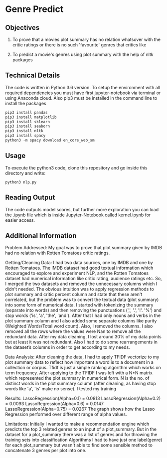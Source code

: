 # Genre Predict

## Objectives

1) To prove that a movies plot summary has no relation whatsover with the critic ratings or there is no such 'favourite' genres that critics like

2) To predict a movie's genres using plot summary with the help of nltk packages

## Technical Details

The code is written in Python 3.6 version. To setup the environment with all required dependencies you must have first jupyter-notebook via terminal or using Anaconda cloud. Also pip3 must be installed in the command line to install the packages

```javascript
pip3 install pandas
pip3 install matplotlib
pip3 install sklearn
pip3 install seaborn
pip3 install nltk
pip3 install spacy
python3 -m spacy download en_core_web_sm
```

## Usage

To execute the python3 code, clone this repository and go inside this directory and write:
```javacript
python3 nlp.py
```

## Reading Output

The code outputs model scores, but further more exploration you can load the .ipynb file which is inside Jupyter-Notebook called kernel.ipynb for easier access.

## Additional Information
Problem Addressed:
My goal was to prove that plot summary given by IMDB had no relation with Rotten Tomatoes critic ratings.

Getting/Cleaning Data:
I had two data sources, one by IMDB and one by Rotten Tomatoes. The IMDB dataset had good textual information which encouraged to explore and experiment NLP, and the Rotten Tomatoes dataset had numerical information like critic rating, audience ratings etc. So, I merged the two datasets and removed the unnecessary columns which I didn't needed. The obvious intuition was to apply regression methods to plot summary and critic percent column and state that these aren't correlated, but the problem was to convert the textual data (plot summary) into some form of numerical data. I started with tokenizing the summary (separate into words) and then removing the punctuations (',', '.', '!'. '%') and stop words ('is', 'a', 'the', 'and'). After that I had only nouns and verbs in the plot summary column and I also added some separate columns like purity (Weighted Words/Total word count). Also, I removed the columns. I also removed all the rows where the values were Nan to remove all the redundant data. After my data cleaning, I lost around 30% of my data points but at least it was not redundant. Also I had to do some rearrangements in the dataset’s columns in order to get according to my needs.

Data Analysis:
After cleaning the data, I had to apply TFIDF vectorize to my plot summary data to reflect how important a word is to a document in a collection or corpus. Tfidf is just a simple ranking algorithm which works on term frequency. After applying to the TFIDF I was left with a N*N matrix which represented the plot summary in numerical form. N is the no. of distinct words in the plot summary column (after cleaning, as having stop words like 'a', 'is' make no sense). I tested my training
  
Results:
LassoRegression(Alpha=0.1) = 0.0813 LassoRegression(Alpha=0.2) = 0.0093 LassoRegression(Alpha=0.6) = 0.0147 LassoRegression(Alpha=0.75) = 0.0267
The graph shows how the Lasso Regression performed over different range of alpha values.

Limitations:
Initially I wanted to make a recommendation engine which predicts the top 3 related genres to an input of a plot_summary. But in the dataset for a plot_summary there was a list of genres and for throwing the training sets into classification Algorithms I had to have just one label(genre) for each plot_summary but wasn't able to find some sensible method to concatenate 3 genres per plot into one.
